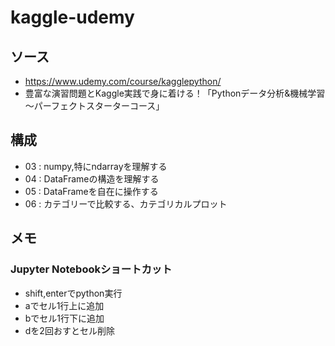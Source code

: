 # kaggle-udemy

## ソース
- https://www.udemy.com/course/kagglepython/
- 豊富な演習問題とKaggle実践で身に着ける！「Pythonデータ分析&機械学習～パーフェクトスターターコース」

## 構成
- 03 : numpy,特にndarrayを理解する
- 04 : DataFrameの構造を理解する
- 05 : DataFrameを自在に操作する
- 06 : カテゴリーで比較する、カテゴリカルプロット

## メモ

### Jupyter Notebookショートカット
- shift,enterでpython実行
- aでセル1行上に追加
- bでセル1行下に追加
- dを2回おすとセル削除